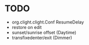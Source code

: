 # TODO
- org.clight.clight.Conf ResumeDelay
- restore on edit
- sunset/sunrise offset (Daytime)
- transfixedenter/exit (Dimmer)